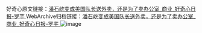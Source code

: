 好奇心原文链接：[潘石屹变成美国队长送外卖，还是为了卖办公室_商业_好奇心日报-罗芊 ](https://www.qdaily.com/articles/11142.html)
WebArchive归档链接：[潘石屹变成美国队长送外卖，还是为了卖办公室_商业_好奇心日报-罗芊 ](http://web.archive.org/web/20190623163820/https://www.qdaily.com/articles/11142.html)
![image](http://ww3.sinaimg.cn/large/007d5XDply1g3wcwgvnhjj30u03gre81)